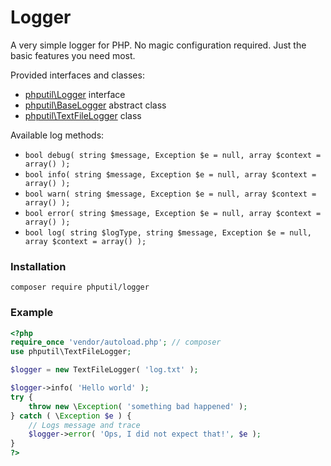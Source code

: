 # Logger

A very simple logger for PHP. No magic configuration required. Just the basic features you need most.

Provided interfaces and classes:

* [phputil\Logger](https://github.com/thiagodp/logger/blob/master/lib/Logger.php) interface
* [phputil\BaseLogger](https://github.com/thiagodp/logger/blob/master/lib/BaseLogger.php) abstract class
* [phputil\TextFileLogger](https://github.com/thiagodp/logger/blob/master/lib/TextFileLogger.php) class

Available log methods:

* `bool debug( string $message, Exception $e = null, array $context = array() );`
* `bool info( string $message, Exception $e = null, array $context = array() );`
* `bool warn( string $message, Exception $e = null, array $context = array() );`
* `bool error( string $message, Exception $e = null, array $context = array() );`
* `bool log( string $logType, string $message, Exception $e = null, array $context = array() );`

### Installation

```command
composer require phputil/logger
```

### Example

```php
<?php
require_once 'vendor/autoload.php'; // composer
use phputil\TextFileLogger;

$logger = new TextFileLogger( 'log.txt' );

$logger->info( 'Hello world' );
try {
	throw new \Exception( 'something bad happened' );
} catch ( \Exception $e ) {
	// Logs message and trace
	$logger->error( 'Ops, I did not expect that!', $e );
}
?>
```